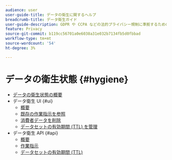 ```yaml
---
audience: user
user-guide-title: データの衛生に関するヘルプ
breadcrumb-title: データ衛生ガイド
user-guide-description: GDPR や CCPA などの法的プライバシー規制に準拠するための、消費者データリクエストを管理します。
feature: Privacy
source-git-commit: b119cc56701a0e6038a31e032b7134fb5d0fbbad
workflow-type: tm+mt
source-wordcount: '54'
ht-degree: 3%

---
```



# データの衛生状態 {#hygiene}

* [データの衛生状態の概要](./home.md)
* データ衛生 UI {#ui}
   * [概要](./ui/overview.md)
   * [既存の作業指示を参照](./ui/browse.md)
   * [消費者データを削除](./ui/delete-consumer.md)
   * [データセットの有効期間 (TTL) を管理](./ui/ttl.md)
* データ衛生 API {#api}
   * [概要](./api/overview.md)
   * [作業指示](./api/workorder.md)
   * [データセットの有効期間 (TTL)](./api/ttl.md)
